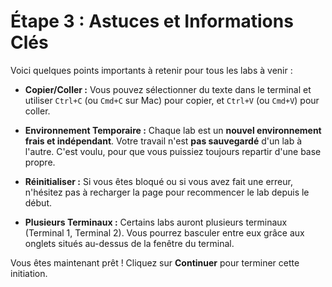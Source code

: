 # Étape 3 : Astuces et Informations Clés

Voici quelques points importants à retenir pour tous les labs à venir :

-   **Copier/Coller :** Vous pouvez sélectionner du texte dans le terminal et utiliser `Ctrl+C` (ou `Cmd+C` sur Mac) pour copier, et `Ctrl+V` (ou `Cmd+V`) pour coller.

-   **Environnement Temporaire :** Chaque lab est un **nouvel environnement frais et indépendant**. Votre travail n'est **pas sauvegardé** d'un lab à l'autre. C'est voulu, pour que vous puissiez toujours repartir d'une base propre.

-   **Réinitialiser :** Si vous êtes bloqué ou si vous avez fait une erreur, n'hésitez pas à recharger la page pour recommencer le lab depuis le début.

-   **Plusieurs Terminaux :** Certains labs auront plusieurs terminaux (Terminal 1, Terminal 2). Vous pourrez basculer entre eux grâce aux onglets situés au-dessus de la fenêtre du terminal.

Vous êtes maintenant prêt ! Cliquez sur **Continuer** pour terminer cette initiation.